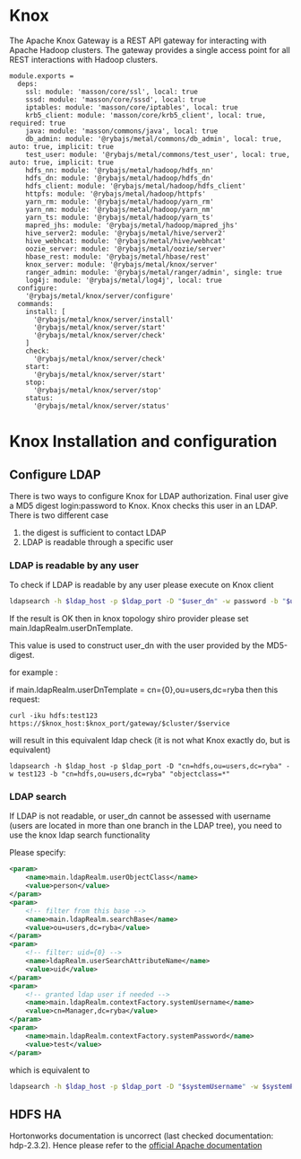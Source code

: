 
# Knox

The Apache Knox Gateway is a REST API gateway for interacting with Apache Hadoop
clusters. The gateway provides a single access point for all REST interactions
with Hadoop clusters.

    module.exports =
      deps:
        ssl: module: 'masson/core/ssl', local: true
        sssd: module: 'masson/core/sssd', local: true
        iptables: module: 'masson/core/iptables', local: true
        krb5_client: module: 'masson/core/krb5_client', local: true, required: true
        java: module: 'masson/commons/java', local: true
        db_admin: module: '@rybajs/metal/commons/db_admin', local: true, auto: true, implicit: true
        test_user: module: '@rybajs/metal/commons/test_user', local: true, auto: true, implicit: true
        hdfs_nn: module: '@rybajs/metal/hadoop/hdfs_nn'
        hdfs_dn: module: '@rybajs/metal/hadoop/hdfs_dn'
        hdfs_client: module: '@rybajs/metal/hadoop/hdfs_client'
        httpfs: module: '@rybajs/metal/hadoop/httpfs'
        yarn_rm: module: '@rybajs/metal/hadoop/yarn_rm'
        yarn_nm: module: '@rybajs/metal/hadoop/yarn_nm'
        yarn_ts: module: '@rybajs/metal/hadoop/yarn_ts'
        mapred_jhs: module: '@rybajs/metal/hadoop/mapred_jhs'
        hive_server2: module: '@rybajs/metal/hive/server2'
        hive_webhcat: module: '@rybajs/metal/hive/webhcat'
        oozie_server: module: '@rybajs/metal/oozie/server'
        hbase_rest: module: '@rybajs/metal/hbase/rest'
        knox_server: module: '@rybajs/metal/knox/server'
        ranger_admin: module: '@rybajs/metal/ranger/admin', single: true
        log4j: module: '@rybajs/metal/log4j', local: true
      configure:
        '@rybajs/metal/knox/server/configure'
      commands:
        install: [
          '@rybajs/metal/knox/server/install'
          '@rybajs/metal/knox/server/start'
          '@rybajs/metal/knox/server/check'
        ]
        check:
          '@rybajs/metal/knox/server/check'
        start:
          '@rybajs/metal/knox/server/start'
        stop:
          '@rybajs/metal/knox/server/stop'
        status:
          '@rybajs/metal/knox/server/status'

# Knox Installation and configuration

## Configure LDAP

There is two ways to configure Knox for LDAP authorization.
Final user give a MD5 digest login:password to Knox. Knox checks this user in 
an LDAP.
There is two different case
1. the digest is sufficient to contact LDAP
2. LDAP is readable through a specific user

### LDAP is readable by any user

To check if LDAP is readable by any user please execute on Knox client
```bash
ldapsearch -h $ldap_host -p $ldap_port -D "$user_dn" -w password -b "$user_dn" "objectclass=*"
```

If the result is OK then in knox topology shiro provider please set
main.ldapRealm.userDnTemplate.

This value is used to construct user_dn with the user provided by the MD5-digest.

for example :

if main.ldapRealm.userDnTemplate = cn={0},ou=users,dc=ryba then this request:

```
curl -iku hdfs:test123 https://$knox_host:$knox_port/gateway/$cluster/$service
```
will result in this equivalent ldap check (it is not what Knox exactly do, but is equivalent)

```
ldapsearch -h $ldap_host -p $ldap_port -D "cn=hdfs,ou=users,dc=ryba" -w test123 -b "cn=hdfs,ou=users,dc=ryba" "objectclass=*"
```

### LDAP search

If LDAP is not readable, or user_dn cannot be assessed with username 
(users are located in more than one branch in the LDAP tree),
you need to use the knox ldap search functionality

Please specify:
```xml
<param>
    <name>main.ldapRealm.userObjectClass</name>
    <value>person</value>
</param>
<param>
    <!-- filter from this base -->
    <name>main.ldapRealm.searchBase</name>
    <value>ou=users,dc=ryba</value>
</param>
<param>
    <!-- filter: uid={0} -->
    <name>ldapRealm.userSearchAttributeName</name>
    <value>uid</value>
</param>
<param>
    <!-- granted ldap user if needed -->
    <name>main.ldapRealm.contextFactory.systemUsername</name>
    <value>cn=Manager,dc=ryba</value>
</param>
<param>
    <name>main.ldapRealm.contextFactory.systemPassword</name>
    <value>test</value>
</param>
```

which is equivalent to 
```bash
ldapsearch -h $ldap_host -p $ldap_port -D "$systemUsername" -w $systemPassword -b "$searchBase" -Z "$attr={0}" "objectclass=$userObjectClass"
```

## HDFS HA

Hortonworks documentation is uncorrect (last checked documentation: hdp-2.3.2).
Hence please refer to the [official Apache documentation][doc]

[doc]: http://knox.apache.org/books/knox-0-6-0/user-guide.html
